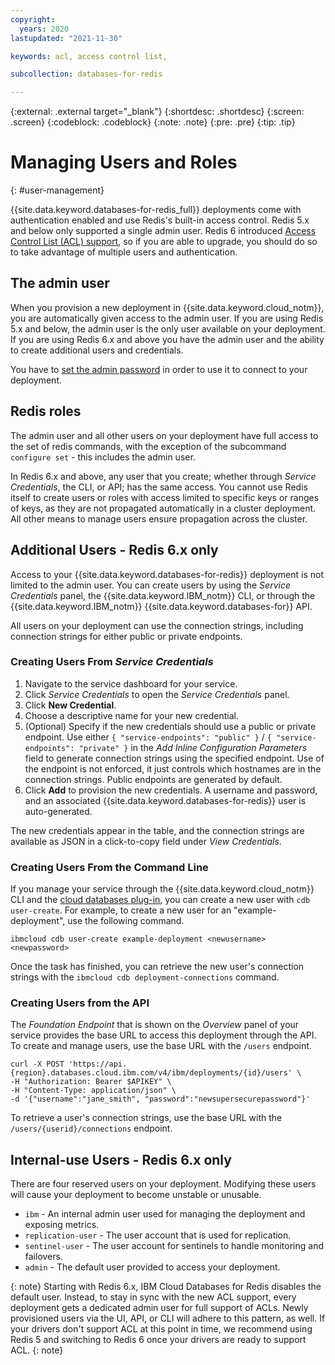 ```yaml
---
copyright:
  years: 2020
lastupdated: "2021-11-30"

keywords: acl, access control list, 

subcollection: databases-for-redis

---
```


{:external: .external target="_blank"}
{:shortdesc: .shortdesc}
{:screen: .screen}
{:codeblock: .codeblock}
{:note: .note}
{:pre: .pre}
{:tip: .tip}


# Managing Users and Roles
{: #user-management}

{{site.data.keyword.databases-for-redis_full}} deployments come with authentication enabled and use Redis's built-in access control. Redis 5.x and below only supported a single admin user. Redis 6 introduced [Access Control List (ACL) support](https://redis.io/topics/acl), so if you are able to upgrade, you should do so to take advantage of multiple users and authentication.

## The admin user

When you provision a new deployment in {{site.data.keyword.cloud_notm}}, you are automatically given access to the admin user. If you are using Redis 5.x and below, the admin user is the only user available on your deployment. If you are using Redis 6.x and above you have the admin user and the ability to create additional users and credentials.

You have to [set the admin password](/docs/databases-for-redis?topic=databases-for-redis-admin-password) in order to use it to connect to your deployment.

## Redis roles

The admin user and all other users on your deployment have full access to the set of redis commands, with the exception of the subcommand `configure set` - this includes the admin user.

In Redis 6.x and above, any user that you create; whether through _Service Credentials_, the CLI, or API; has the same access. You cannot use Redis itself to create users or roles with access limited to specific keys or ranges of keys, as they are not propagated automatically in a cluster deployment. All other means to manage users ensure propagation across the cluster.

## Additional Users - Redis 6.x only

Access to your {{site.data.keyword.databases-for-redis}} deployment is not limited to the admin user. You can create users by using the _Service Credentials_ panel, the {{site.data.keyword.IBM_notm}} CLI, or through the {{site.data.keyword.IBM_notm}} {{site.data.keyword.databases-for}} API. 

All users on your deployment can use the connection strings, including connection strings for either public or private endpoints. 

### Creating Users From _Service Credentials_

1. Navigate to the service dashboard for your service.
2. Click _Service Credentials_ to open the _Service Credentials_ panel.
3. Click **New Credential**.
4. Choose a descriptive name for your new credential. 
5. (Optional) Specify if the new credentials should use a public or private endpoint. Use either `{ "service-endpoints": "public" }` / `{ "service-endpoints": "private" }` in the _Add Inline Configuration Parameters_ field to generate connection strings using the specified endpoint. Use of the endpoint is not enforced, it just controls which hostnames are in the connection strings. Public endpoints are generated by default.
6. Click **Add** to provision the new credentials. A username and password, and an associated {{site.data.keyword.databases-for-redis}} user is auto-generated.

The new credentials appear in the table, and the connection strings are available as JSON in a click-to-copy field under _View Credentials_.

### Creating Users From the Command Line

If you manage your service through the {{site.data.keyword.cloud_notm}} CLI and the [cloud databases plug-in](/docs/cli?topic=cli-install-ibmcloud-cli), you can create a new user with `cdb user-create`. For example, to create a new user for an "example-deployment", use the following command.
```
ibmcloud cdb user-create example-deployment <newusername> <newpassword>
```

Once the task has finished, you can retrieve the new user's connection strings with the `ibmcloud cdb deployment-connections` command.

### Creating Users from the API

The _Foundation Endpoint_ that is shown on the _Overview_ panel of your service provides the base URL to access this deployment through the API. To create and manage users, use the base URL with the `/users` endpoint.
```
curl -X POST 'https://api.{region}.databases.cloud.ibm.com/v4/ibm/deployments/{id}/users' \
-H "Authorization: Bearer $APIKEY" \
-H "Content-Type: application/json" \
-d '{"username":"jane_smith", "password":"newsupersecurepassword"}'
```

To retrieve a user's connection strings, use the base URL with the `/users/{userid}/connections` endpoint.

## Internal-use Users - Redis 6.x only

There are four reserved users on your deployment. Modifying these users will cause your deployment to become unstable or unusable.
- `ibm` - An internal admin user used for managing the deployment and exposing metrics.
- `replication-user` - The user account that is used for replication.
- `sentinel-user` - The user account for sentinels to handle monitoring and failovers.
- `admin` - The default user provided to access your deployment.

{: note}
Starting with Redis 6.x, IBM Cloud Databases for Redis disables the default user. Instead, to stay in sync with the new ACL support, every deployment gets a dedicated admin user for full support of ACLs. Newly provisioned users via the UI, API, or CLI will adhere to this pattern, as well. If your drivers don't support ACL at this point in time, we recommend using Redis 5 and switching to Redis 6 once your drivers are ready to support ACL.
{: note}
